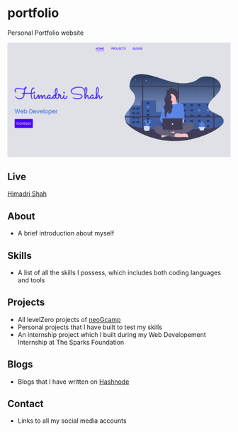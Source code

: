 # portfolio

Personal Portfolio website

<img src="./img/portfolio.png">

## Live

[Himadri Shah](http://himadrishah.tech/)

## About

- A brief introduction about myself

## Skills

- A list of all the skills I possess, which includes both coding languages and tools

## Projects

- All levelZero projects of [neoGcamp](https://neog.camp)
- Personal projects that I have built to test my skills
- An internship project which I built during my Web Developement Internship at The Sparks Foundation

## Blogs

- Blogs that I have written on [Hashnode](https://hashnode.com/@himadri2110)

## Contact

- Links to all my social media accounts
